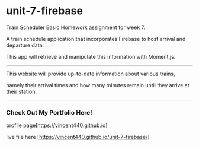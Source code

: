 # unit-7-firebase
Train Scheduler Basic Homework assignment for week 7. 

A train schedule application that incorporates Firebase to host arrival and departure data.

This app will retrieve and manipulate this information with Moment.js.

---

This website will provide up-to-date information about various trains,

namely their arrival times and how many minutes remain until they arrive at their station.


---


### Check Out My Portfolio Here!


profile page[https://vincent440.github.io]


live file here [https://vincent440.github.io/unit-7-firebase/]
